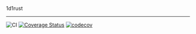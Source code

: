 1d1rust

----

![CI](https://github.com/zrma/1d1rust/workflows/CI/badge.svg)
[![Coverage Status](https://coveralls.io/repos/github/zrma/1d1rust/badge.svg?branch=master)](https://coveralls.io/github/zrma/1d1rust?branch=master)
[![codecov](https://codecov.io/gh/zrma/1d1rust/branch/master/graph/badge.svg)](https://codecov.io/gh/zrma/1d1rust)
